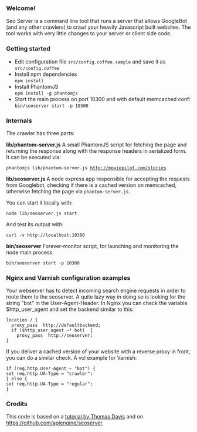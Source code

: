 ### Welcome!
Seo Server is a command line tool that runs a server that allows GoogleBot (and any other crawlers) to crawl your heavily Javascript built websites. The tool works with very little changes to your server or client side code.


### Getting started
* Edit configuration file `src/config.coffee.sample` and save it as
`src/config.coffee`
* Install npm dependencies <br/>
<code>npm install</code>
* Install PhantomJS <br/>
<code>npm install -g phantomjs</code>
* Start the main process on port 10300 and with default memcached conf:<br/>
<code>bin/seoserver start -p 10300</code>


### Internals
The crawler has three parts:

**lib/phantom-server.js** A small PhantomJS script for fetching the page and returning the response along with the response headers in serialized form. It can be executed via:

<code>phantomjs lib/phantom-server.js http://moviepilot.com/stories</code>

**lib/seoserver.js** A node express app responsible for accepting the requests from Googlebot, checking if there is a cached version on memcached, otherwise fetching the page via `phantom-server.js`.

You can start it locally with:

<code>node lib/seoserver.js start</code>

And test its output with:

<code>curl -v http://localhost:10300</code>

**bin/seoserver** Forever-monitor script, for launching and monitoring the node main process.

<code>bin/seoserver start -p 10300</code>

### Nginx and Varnish configuration examples

Your webserver has to detect incoming search engine requests in order to
route them to the seoserver. A quite lazy way in doing so is looking for
the string "bot" in the User-Agent-Header. In Nginx you can check the
variable $http_user_agent and set the backend similar to this:

```nginx
location / {
  proxy_pass  http://defaultbackend;
  if ($http_user_agent ~* bot)  {
    proxy_pass  http://seoserver;
}
```

If you deliver a cached version of your website with a reverse proxy
in front, you can do a similar check. A vcl example for Varnish:

```nginx
if (req.http.User-Agent ~ "bot") {
set req.http.UA-Type = "crawler";
} else {
set req.http.UA-Type = "regular";
}
```

### Credits

This code is based on a [tutorial by Thomas Davis](http://backbonetutorials.com/seo-for-single-page-apps/) and on https://github.com/apiengine/seoserver


